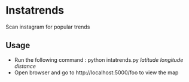 # Instatrends
Scan instagram for popular trends

## Usage
* Run the following command : python intatrends.py *latitude* *longitude* *distance*
* Open browser and go to http://localhost:5000/foo to view the map

